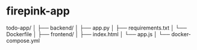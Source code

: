# firepink-app
todo-app/ │ ├── backend/ │   ├── app.py │   ├── requirements.txt │   └── Dockerfile │ ├── frontend/ │   ├── index.html │   └── app.js │ └── docker-compose.yml
